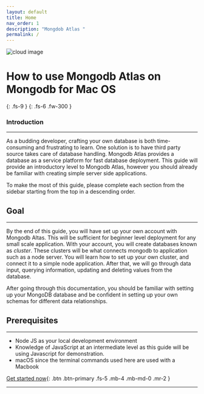 ```yaml
---
layout: default
title: Home
nav_order: 1
description: "Mongdob Atlas "
permalink: /
---
```


![cloud image](https://media.istockphoto.com/photos/cloud-computing-and-network-security-technology-concept-picture-id846400236?k=6&m=846400236&s=612x612&w=0&h=GxYt_G5mJN0hCrAmaRuDQo7Z3O0c7DOVt5fsD_SkdeQ=)
# **How to use Mongodb Atlas on Mongodb for Mac OS**
{: .fs-9 }
{: .fs-6 .fw-300 }


### Introduction 

----

As a budding developer, crafting your own database is both time-consuming and frustrating to learn. One solution is to have third party source takes care of database handling. Mongodb Atlas provides a database as a service platform for fast database deployment. This guide will provide an introductory level to Mongodb Atlas, however you should already be familiar with creating simple server side applications. 

To make the most of this guide, please complete each section from the sidebar starting from the top in a descending order. 

## Goal 

----

By the end of this guide, you will have set up your own account with Mongodb Altas. This will be sufficient for beginner level deployment for any small scale application.  With your account, you will create databases known as _cluster_. These clusters will be what connects mongodb to application such as a node server. You will learn how to set up your own cluster, and connect it to a simple node application. After that, we will go through data input, querying information, updating and deleting values from the database.

After going through this documentation, you should be familiar with setting up your MongoDB database and be confident in setting up your own schemas for different data relationships. 


## Prerequisites

----

* Node JS as your local development environment
* Knowledge of JavaScript at an intermediate level as this guide will be using Javascript for demonstration. 
* macOS since the terminal commands used here are used with a Macbook



[Get started now](docs/setting.md){: .btn .btn-primary .fs-5 .mb-4 .mb-md-0 .mr-2 }

---


